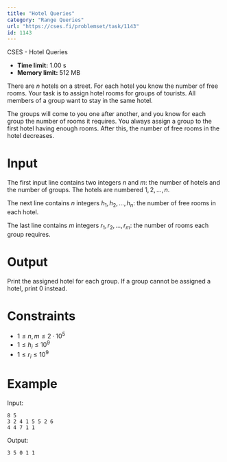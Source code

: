 ```yaml
---
title: "Hotel Queries"
category: "Range Queries"
url: "https://cses.fi/problemset/task/1143"
id: 1143
---
```


CSES - Hotel Queries

  * **Time limit:** 1.00 s
  * **Memory limit:** 512 MB

There are $n$ hotels on a street. For each hotel you know the number of free
rooms. Your task is to assign hotel rooms for groups of tourists. All members
of a group want to stay in the same hotel.

The groups will come to you one after another, and you know for each group the
number of rooms it requires. You always assign a group to the first hotel
having enough rooms. After this, the number of free rooms in the hotel
decreases.

# Input

The first input line contains two integers $n$ and $m$: the number of hotels
and the number of groups. The hotels are numbered $1,2,\ldots,n$.

The next line contains $n$ integers $h_1,h_2,\ldots,h_n$: the number of free
rooms in each hotel.

The last line contains $m$ integers $r_1,r_2,\ldots,r_m$: the number of rooms
each group requires.

# Output

Print the assigned hotel for each group. If a group cannot be assigned a
hotel, print 0 instead.

# Constraints

  * $1 \le n,m \le 2 \cdot 10^5$
  * $1 \le h_i \le 10^9$
  * $1 \le r_i \le 10^9$

# Example

Input:

    
    
    8 5
    3 2 4 1 5 5 2 6
    4 4 7 1 1
    

Output:

    
    
    3 5 0 1 1
    

